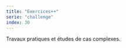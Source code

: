 ```yaml
---
title: "Exercices++"
serie: "challenge"
index: 30
---
```


Travaux pratiques et études de cas complexes.
